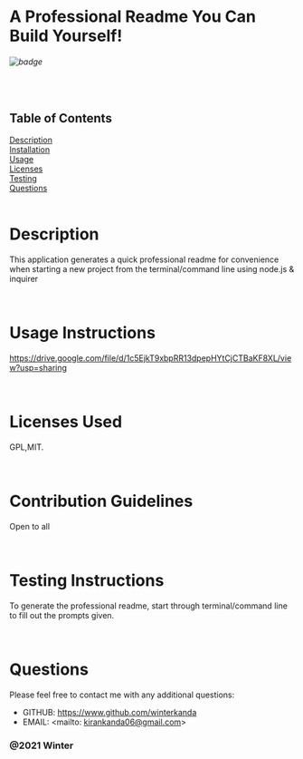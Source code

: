 

# A Professional Readme You Can Build Yourself!
###### ![badge](https://img.shields.io/badge/license-GPL,MIT-green)

&nbsp; 

## Table of Contents  
[Description](#description)  
[Installation](#installation)  
[Usage](#usage)  
[Licenses](#licenses)  
[Testing](#testing)  
[Questions](#questions)  
&nbsp;  

# Description
This application generates a quick professional readme for convenience when starting a new project from the terminal/command line using node.js & inquirer
&nbsp;




&nbsp;

    
    
# Usage Instructions
https://drive.google.com/file/d/1c5EjkT9xbpRR13dpepHYtCjCTBaKF8XL/view?usp=sharing

&nbsp;

    
    
# Licenses Used
GPL,MIT.

&nbsp;

# Contribution Guidelines

Open to all
    
&nbsp;
    
# Testing Instructions

To generate the professional readme, start through terminal/command line to fill out the prompts given. 

&nbsp;  
    
# Questions
Please feel free to contact me with any additional questions: 
* GITHUB: https://www.github.com/winterkanda
* EMAIL: <mailto: kirankanda06@gmail.com>
### @2021 Winter
    
